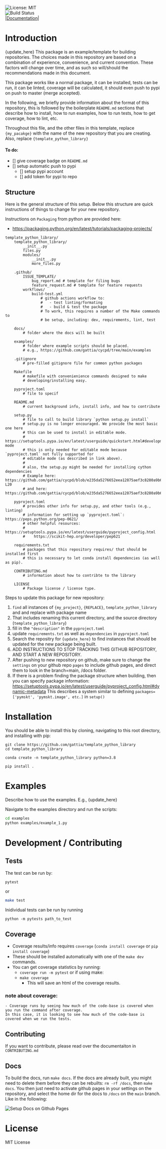 ![License: MIT](https://img.shields.io/badge/License-MIT-blue.svg)<br>
![Build Status](https://github.com/gattia/template_python_library/actions/workflows/build-test.yml/badge.svg?branch=main)<br>
|[Documentation](http://anthonygattiphd.com/template_python_library/)|



# Introduction
{update_here}
This package is an example/template for building repositories. The choices made
in this repository are based on a combination of experience, convenience, and current
convention. These factors will change over time, and as such so will/should the 
recommendations made in this document. 

This package works like a normal package, it can be installed, tests can be run,
it can be linted, coverage will be calculated, it should even push to pypi on push
to master (merge accepted). 

In the following, we briefly provide information about the format of this repository, 
this is followed by the boilerplate `README.md` sections that describe how to install,
how to run examples, how to run tests, how to get coverage, how to lint, etc. 

Throughout this file, and the other files in this template, replace `{my_pacakge}`
with the name of the new repository that you are creating. Also, replace 
`{template_python_library}`

#### To do:
- [] give coverage badge on `README.md`
- [] setup automatic push to pypi
    - [] setup pypi account
    - [] add token for pypi to repo

## Structure 
Here is the general structure of this setup. Below this structure are quick instructions of 
things to change for your new repository. 

Instructions on `Packaging` from python are provided here: 
- https://packaging.python.org/en/latest/tutorials/packaging-projects/

```
template_python_library/                      
    template_python_library/ 
        __init__.py
        files.py
        modules/
            __init__.py
            more_files.py
    
    .github/
        ISSUE_TEMPLATE/
            bug_report.md # template for filing bugs
            feature_request.md # template for feature requests
        workflows/
            build-test.yml 
                # github actions workflow to:
                #   - test linting/formating
                #   - build & test the package
                # To work, this requires a number of the Make commands to 
                # be setup, including: dev, requirements, lint, test
    
    docs/
        # folder where the docs will be built
    
    examples/ 
        # folder where example scripts should be placed. 
        # e.g., https://github.com/gattia/cycpd/tree/main/examples
    
    .gitignore
        # pre-filled gitignore file for common python packages
    
    Makefile
        # makefile with convenienience commands designed to make 
        # developing/installing easy. 
    
    pyproject.toml
        # file to specif

    README.md 
        # current background info, install info, and how to contribute

    setup.py 
        # file to call to build library `python setup.py install`
        # setup.py is no longer encouraged. We provide the most basic one here
        # this can be used to install in editable mode.
        # https://setuptools.pypa.io/en/latest/userguide/quickstart.html#development-mode
        # this is only needed for editable mode because `pyproject.toml` not fully supported for 
        # editable mode (as described in link above). 
        #
        # also, the setup.py might be needed for installing cython dependencies
        # Example here: https://github.com/gattia/cycpd/blob/e235da5276652eea12875aef3c8280a9b673122e/setup.py#L12-L20
        # and here: https://github.com/gattia/cycpd/blob/e235da5276652eea12875aef3c8280a9b673122e/setup.py#L48

    pyproject.toml 
        # provides other info for setup.py, and other tools (e.g., linting)
        # information for setting up `pyproject.toml`: https://peps.python.org/pep-0621/
        # other helpful resources: 
        #    https://setuptools.pypa.io/en/latest/userguide/pyproject_config.html
        #    https://scikit-hep.org/developer/pep621
    
    requirements.txt
        # packages that this repository requires/ that should be installed first 
        # this is necessary to let conda install dependencies (as well as pip). 

    CONTRIBUTING.md 
        # information about how to contribte to the library
    
    LICENSE
        # Package license / license type. 
```

Steps to update this package for new repository: 
1. `find` all instances of `{my_project}`, `{REPLACE}`, `template_python_library` and and replace with package name
2. That includes renaming this current directory, and the source directory (`template_python_library`)
3. fill in the `"description"` in the `pyproject.toml`
4. update `requirements.txt` as well as `dependencies` in `pyproject.toml`
5. Search the repositry for `{update_here}` to find instances that should be updated for 
    the new package being built.
6. ADD INSTRUCTIONS TO STOP TRACKING THIS GITHUB REPOSITORY, AND START A NEW REPOSITORY. 
7. After pushing to new repository on github, make sure to change the `settings` on your github repo `pages`
    to include github pages, and direct them to look in the branch=main, /docs folder. 
8. If there is a problem finding the package structure when building, then you can specify package information: 
    https://setuptools.pypa.io/en/latest/userguide/pyproject_config.html#dynamic-metadata
    This describes a system similar to defining `packages=['pymskt', 'pymskt.image', etc.]` in `setup()`

# Installation

You should be able to install this by cloning, navigating to this root directory, and installing with pip:

```
git clone https://github.com/gattia/template_python_library
cd template_python_library

conda create -n template_python_library python=3.8

pip install .
```

# Examples

Describe how to use the examples. E.g., {update_here}

Navigate to the examples directory and run the scripts: 
```bash
cd examples
python examples/example_1.py
```

# Development / Contributing

## Tests
The test can be run by: 

```bash
pytest
```

or 
```bash
make test
```

Inidividual tests can be run by running 

```
python -m pytests path_to_test
```

## Coverage
- Coverage results/info requires `coverage` (`conda install coverage` or `pip install coverage`)
- These should be installed automatically with one of the  `make dev` commands.
- You can get coverage statistics by running: 
    - `coverage run -m pytest`
    or if using make: 
    - `make coverage`
        - This will save an html of the coverage results. 

### note about coverage:
    - Coverage runs by seeing how much of the code-base is covered when you run the command after coverage. 
    In this case, it is looking to see how much of the code-base is covered when we run the tests. 

## Contributing
If you want to contribute, please read over the documentaiton in `CONTRIBUTING.md`

## Docs
To build the docs, run `make docs`. If the docs are already built, you might need to delete
them before they can be rebuilts: `rm -rf /docs`, then `make docs`. You then just need to 
activate github pages in your settings on the repository, and select the home dir for the 
docs to `/docs` on the `main` branch. Like in the following:

![Setup Docs on Github Pages](media/setting_up_docs_automatically.png)


# License
MIT License
